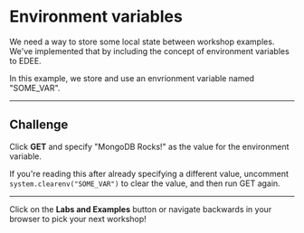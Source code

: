 # Environment variables

We need a way to store some local state between workshop examples. We've implemented that by including the concept of environment variables to EDEE.

In this example, we store and use an envrionment variable named "SOME_VAR".

---

## Challenge

Click **GET** and specify "MongoDB Rocks!" as the value for the environment variable.

If you're reading this after already specifying a different value, uncomment `system.clearenv("SOME_VAR")` to clear the value, and then run GET again.

---

Click on the **Labs and Examples** button or navigate backwards in your browser to pick your next workshop!